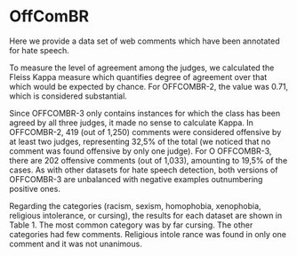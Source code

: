 # OffComBR
Here we provide a data set of web comments which have been annotated for hate speech.

To  measure  the  level  of  agreement  among  the  judges,   we  calculated  the  Fleiss Kappa measure which quantifies degree of agreement over that which would be expected by chance. For OFFCOMBR-2, the value was 0.71, which is considered substantial. 

Since OFFCOMBR-3 only contains instances for which the class has been agreed by all three judges, it made no sense to calculate Kappa. In OFFCOMBR-2, 419 (out of 1,250) comments were considered offensive by at least two judges, representing 32,5% of the total (we noticed that no comment was found offensive by only one judge). For O OFFCOMBR-3, there are 202 offensive comments (out of 1,033), amounting to 19,5% of the cases. As with other datasets for hate speech detection, both versions of OFFCOMBR-3 are unbalanced with negative examples outnumbering positive ones.

Regarding the categories (racism, sexism, homophobia, xenophobia, religious intolerance, or cursing), the results for each dataset are shown in Table 1. The most common category was by far cursing.  The other categories had few comments.  Religious intole rance was found in only one comment and it was not unanimous.
